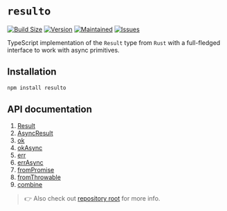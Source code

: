 # `resulto`

[![Build Size](https://img.shields.io/bundlephobia/minzip/resulto?label=bundle%20size&style=flat&colorA=000000&colorB=000000)](https://bundlephobia.com/package/resulto)
[![Version](https://img.shields.io/npm/v/resulto?style=flat&colorA=000000&colorB=000000)](https://www.npmjs.com/package/resulto)
[![Maintained](https://img.shields.io/maintenance/yes/2024?style=flat&colorA=000000&colorB=000000)](https://github.com/adjsky/resulto/commits/master)
[![Issues](https://img.shields.io/github/issues/adjsky/resulto?style=flat&colorA=000000&colorB=000000)](https://github.com/adjsky/resulto/issues)

TypeScript implementation of the `Result` type from `Rust` with a full-fledged
interface to work with async primitives.

## Installation

```bash
npm install resulto
```

## API documentation

1. [Result](https://adjsky.github.io/resulto/types/Result.html)
2. [AsyncResult](https://adjsky.github.io/resulto/types/AsyncResult.html)
3. [ok](https://adjsky.github.io/resulto/functions/ok-1.html)
4. [okAsync](https://adjsky.github.io/resulto/functions/okAsync.html)
5. [err](https://adjsky.github.io/resulto/functions/err-1.html)
6. [errAsync](https://adjsky.github.io/resulto/functions/errAsync.html)
7. [fromPromise](https://adjsky.github.io/resulto/functions/fromPromise.html)
8. [fromThrowable](https://adjsky.github.io/resulto/functions/fromThrowable.html)
9. [combine](https://adjsky.github.io/resulto/functions/combine.html)

> 👉 Also check out [repository root](https://github.com/adjsky/resulto#readme) for more info.
